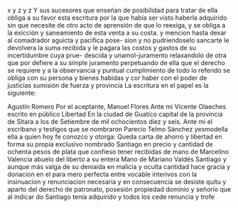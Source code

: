 x y z y z
Y sus sucesores que enseñan de posibilidad para tratar de ella obliga a su favor esta escritura por la que había ser visto haberla adquirido sin que necesite de otro acto de aprensión de que lo reexiga, y se obliga a la exicción y saneamiento de esta venta a su costa.
y mencion hasta dexar al comadrador aguicta y pacifica pose- sion y no pudriendoselo sancarte le devolvera la suma recibida y le pagara las costos y gastos de su incertidumbre cuya prue- descida y unamol-juramento relaxandolo de otra que por
defiere a su simple juramento perpetuando de ella que el derecho se requiere y a la observancia y puntual cumplimiento de todo lo referido se obliga con su persona y bienes habidas y cor haber con el poder de justicias sumisión de fuerza y provincia
La escritura en el papel es la siguiente:

Agustín Romero
Por el aceptante, Manuel Flores
Ante mi Vicente Olaeches
escrito en público
Libertad
En la ciudad de Guatíco capital de la provincia de Sitara a los de Setiembre de mil ochocientos diez y seis. Ante mi el escribano y testigos que se nombraron Parecio Telmo Sánchez yesmodella ella
a quien hoy fe conozco y otorga: Queda carta de ahorro y libertad en forma su propia exclusivo nombrado Santiago en precio y cantidad de ochenta pesos de plata que confieso tener recibidas de mano de Marcelino Valencia abuelo del liberto a su entera
Mano de Mariano Valdés
Santiago y aunque más valga de su deniaida en malicia y oculta cantidad hace gracia y donacion en el para mero perfecta entre vocable interivos con la insinuacion y renunciacion necesaria y en consecuencia se desiste quitu y aparto del derecho
de patronato, posesión propiedad dominio y señorío que al indicar do Santiago tenía adquirido y todos los cede renuncia y trofe